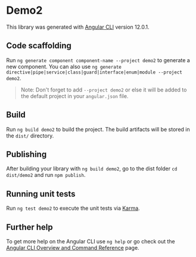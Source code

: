 # Demo2

This library was generated with [Angular CLI](https://github.com/angular/angular-cli) version 12.0.1.

## Code scaffolding

Run `ng generate component component-name --project demo2` to generate a new component. You can also use `ng generate directive|pipe|service|class|guard|interface|enum|module --project demo2`.
> Note: Don't forget to add `--project demo2` or else it will be added to the default project in your `angular.json` file. 

## Build

Run `ng build demo2` to build the project. The build artifacts will be stored in the `dist/` directory.

## Publishing

After building your library with `ng build demo2`, go to the dist folder `cd dist/demo2` and run `npm publish`.

## Running unit tests

Run `ng test demo2` to execute the unit tests via [Karma](https://karma-runner.github.io).

## Further help

To get more help on the Angular CLI use `ng help` or go check out the [Angular CLI Overview and Command Reference](https://angular.io/cli) page.
